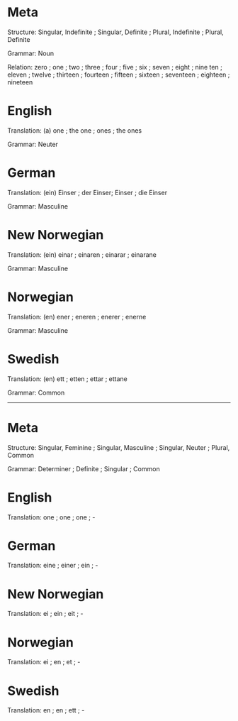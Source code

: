 Meta
====

Structure: Singular, Indefinite ; Singular, Definite ; Plural, Indefinite ; Plural, Definite

Grammar:   Noun

Relation:  zero ; one    ; two    ; three    ; four     ; five    ; six     ; seven     ; eight    ; nine
           ten  ; eleven ; twelve ; thirteen ; fourteen ; fifteen ; sixteen ; seventeen ; eighteen ; nineteen



English
========

Translation: (a) one ; the one ; ones ; the ones

Grammar:     Neuter



German
======

Translation: (ein) Einser ; der Einser; Einser ; die Einser

Grammar:     Masculine



New Norwegian
=============

Translation: (ein) einar ; einaren ; einarar ; einarane

Grammar:     Masculine



Norwegian
=========

Translation: (en) ener ; eneren ; enerer ; enerne

Grammar:     Masculine



Swedish
=======

Translation: (en) ett ; etten ; ettar ; ettane

Grammar:     Common



--------------------------------------------------------------------------------

Meta
====

Structure: Singular, Feminine ; Singular, Masculine ; Singular, Neuter ; Plural, Common

Grammar:   Determiner ; Definite ; Singular ; Common



English
========

Translation: one ; one ; one ; -



German
======

Translation: eine ; einer ; ein ; -



New Norwegian
=============

Translation: ei ; ein ; eit ; -



Norwegian
=========

Translation: ei ; en ; et ; -



Swedish
=======

Translation: en ; en ; ett ; -
